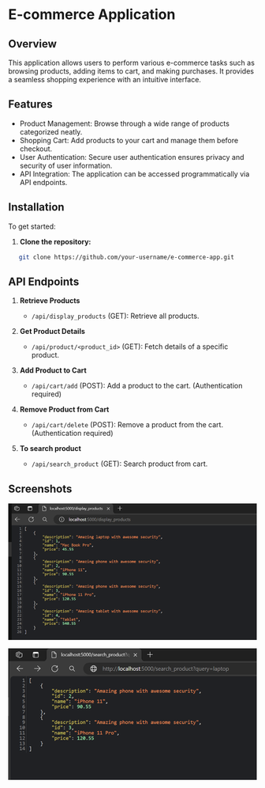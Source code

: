# E-commerce Application 

## Overview

This application allows users to perform various e-commerce tasks such as browsing products, adding items to cart, and making purchases. It provides a seamless shopping experience with an intuitive interface.

## Features

- Product Management: Browse through a wide range of products categorized neatly.
- Shopping Cart: Add products to your cart and manage them before checkout.
- User Authentication: Secure user authentication ensures privacy and security of user information.
- API Integration: The application can be accessed programmatically via API endpoints.

## Installation
To get started:

1. **Clone the repository:**
   
   
```bash
   git clone https://github.com/your-username/e-commerce-app.git

```

## API Endpoints

1. **Retrieve Products**
   - `/api/display_products` (GET): Retrieve all products.

2. **Get Product Details**
   - `/api/product/<product_id>` (GET): Fetch details of a specific product.

3. **Add Product to Cart**
   - `/api/cart/add` (POST): Add a product to the cart. (Authentication required)

4. **Remove Product from Cart**
   - `/api/cart/delete` (POST): Remove a product from the cart. (Authentication required)

5. **To search product**
   - `/api/search_product` (GET): Search product from cart.
  

## Screenshots

![Display Products](https://github.com/CODING-Enthusiast9857/GSDS_Assignments/blob/main/Images/display_products.png)

![Search Products](https://github.com/CODING-Enthusiast9857/GSDS_Assignments/blob/main/Images/search_products.png)

